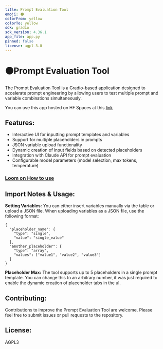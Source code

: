 ```yaml
---
title: Prompt Evaluation Tool
emoji: 🟠
colorFrom: yellow
colorTo: yellow
sdk: gradio
sdk_version: 4.36.1
app_file: app.py
pinned: false
license: agpl-3.0
---
```


# 🟠Prompt Evaluation Tool

The Prompt Evaluation Tool is a Gradio-based application designed to accelerate prompt engineering by allowing users to test multiple prompt and variable combinations simultaneously.


You can use this app hosted on HF Spaces at this [link]()

## Features:

- Interactive UI for inputting prompt templates and variables
- Support for multiple placeholders in prompts
- JSON variable upload functionality
- Dynamic creation of input fields based on detected placeholders
- Integration with Claude API for prompt evaluation
- Configurable model parameters (model selection, max tokens, temperature)

### [Loom on How to use](https://www.loom.com/share/4baee550b7ef40e7a7fb0a7bda438466?sid=a785f579-1187-4281-8f10-ade220d4c3c9)

## Import Notes & Usage:

**Setting Variables:** You can either insert variables manually via the table or upload a JSON file. When uploading variables as a JSON file, use the following format:

```
{
  "placeholder_name": {
    "type": "single",
    "value": "single_value"
  },
  "another_placeholder": {
    "type": "array",
    "values": ["value1", "value2", "value3"]
  }
}
```

**Placeholder Max:** The tool supports up to 5 placeholders in a single prompt template. You can change this to an arbitrary number, it was just required to enable the dynamic creation of placeholder tabs in the uI.


## Contributing:

Contributions to improve the Prompt Evaluation Tool are welcome. Please feel free to submit issues or pull requests to the repository.


## License:

AGPL3




